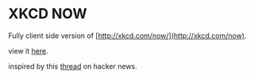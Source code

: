 # XKCD NOW

Fully client side version of [http://xkcd.com/now/](http://xkcd.com/now).

view it [here](https://github.com/meandavejustice/xkcd-now).

inspired by this [thread](https://news.ycombinator.com/item?id=7384025) on hacker news.
